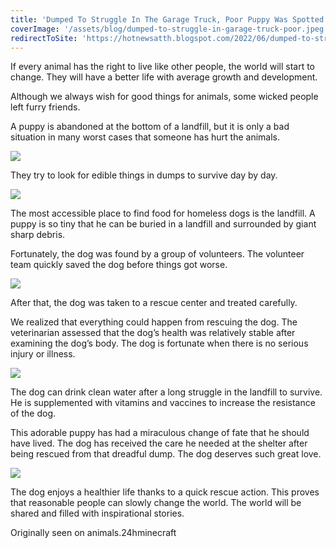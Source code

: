 ```yaml
---
title: 'Dumped To Struggle In The Garage Truck, Poor Puppy Was Spotted And Rescued'
coverImage: '/assets/blog/dumped-to-struggle-in-garage-truck-poor.jpeg'
redirectToSite: 'https://hotnewsatth.blogspot.com/2022/06/dumped-to-struggle-in-garage-truck-poor.html'
---
```


If every animal has the right to live like other people, the world will start to change. They will have a better life with average growth and development.

Although we always wish for good things for animals, some wicked people left furry friends.

A puppy is abandoned at the bottom of a landfill, but it is only a bad situation in many worst cases that someone has hurt the animals.

![](https://blogger.googleusercontent.com/img/b/R29vZ2xl/AVvXsEhAg3MVBCP_sqA78P-oXxZrzNEpd898xviopKfUtRZt6ZkQWA3HEMfK1cNNNCTdYLy3RjcJ8m5geqLENci9znEDJbPUcSolxuIb5rYJ3UQvApSWcFRI3tBEk2mVyDo0ZINY-iwFaMHqJw13uOHu7JQbrKzMLLLlZwFv-X9xl1h6TKsQnJVaQsUhmIOD/-rw/2-102.jpeg)

They try to look for edible things in dumps to survive day by day.

![](https://blogger.googleusercontent.com/img/b/R29vZ2xl/AVvXsEjfmrwUiXlNwTv0sFwcJ9G4oKApV0-jU08AI17DVRTK2AQng8adcMwQPBqlu-qbUByPyGwG5VJD4TZyDON1K8P_k8YspmZDAsXvVolD72WE6EXIUyRHlVFlzfv2WQk6q357V1tW9DojSU3rUbdv6pGD7dUUF_tK3WuhrJ2oGRIFUr2xxQtgOFTYVT8I/-rw/3-89.jpeg)

The most accessible place to find food for homeless dogs is the landfill. A puppy is so tiny that he can be buried in a landfill and surrounded by giant sharp debris.

Fortunately, the dog was found by a group of volunteers. The volunteer team quickly saved the dog before things got worse.

![](https://blogger.googleusercontent.com/img/b/R29vZ2xl/AVvXsEgl4GYdoIuILyiNQsWA0vEpzIDdheeSRgDEQWDaneA76FaF7Qkj9nTMp-OdClW2-j0yX9KPNwRZxxTqbZmHPR5RkDSQaMviCjtq7_061sgRPTzxTa4pwND-aCITvdkSGVoj11oVq837wo85ln5Bc_jRyx6HaymC9ySwvxI-pTC4aCCiiofeF2YkSr0w/-rw/4-77.jpeg)

After that, the dog was taken to a rescue center and treated carefully.

We realized that everything could happen from rescuing the dog. The veterinarian assessed that the dog’s health was relatively stable after examining the dog’s body. The dog is fortunate when there is no serious injury or illness.

![](https://blogger.googleusercontent.com/img/b/R29vZ2xl/AVvXsEhPpFfhpqbbA2lrCI1dXp1oYHzxLT4ud5eP5kzmrCaQvlqUyVfaJli4oK0M-nNu1VWX22D_X77TU3I5hkLsmaswsTp0FX1dHgrIC2f4-PNPXoYjPywmSoLZ5eDg8sMrANKx4oMOoWYh6blxkM_23UgmyFWXZHsUhuKaBWP5nD_XeIiWpsciv6f4v8nf/-rw/5-62.jpeg)

The dog can drink clean water after a long struggle in the landfill to survive. He is supplemented with vitamins and vaccines to increase the resistance of the dog.

This adorable puppy has had a miraculous change of fate that he should have lived. The dog has received the care he needed at the shelter after being rescued from that dreadful dump. The dog deserves such great love.

![](https://blogger.googleusercontent.com/img/b/R29vZ2xl/AVvXsEiZEPLkqqoeKKh-LjtXwqZzuWNEC2sf81md-4gtnyegjNUlj_ZupZ-HlllRhfZAlAD2QYLqcWrcvzyd4rLriKWBtdXKY9K4LbMjB_uRknNqYLe_aJ23NqDXwJpyVoM7nxRc35GNI3als5cOiAjmyAleKb4Fnd0JebaehWy9kfe2CV9FstH6VY4KEc_2/-rw/6-50.jpeg)

The dog enjoys a healthier life thanks to a quick rescue action. This proves that reasonable people can slowly change the world. The world will be shared and filled with inspirational stories.

Originally seen on animals.24hminecraft